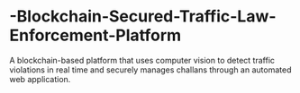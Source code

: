 # -Blockchain-Secured-Traffic-Law-Enforcement-Platform
A blockchain-based platform that uses computer vision to detect traffic violations in real time and securely manages challans through an automated web application.
